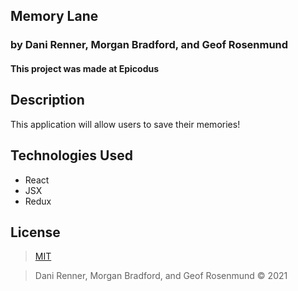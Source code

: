 ## Memory Lane
### by Dani Renner, Morgan Bradford, and Geof Rosenmund
#### This project was made at Epicodus

## Description

This application will allow users to save their memories!

## Technologies Used

* React
* JSX
* Redux

## License
> [MIT](https://opensource.org/licenses/MIT) 

> Dani Renner, Morgan Bradford, and Geof Rosenmund &copy; 2021